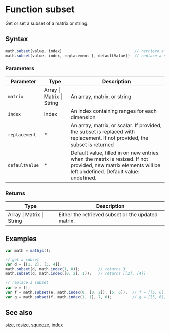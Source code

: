 # Function subset

Get or set a subset of a matrix or string.


## Syntax

```js
math.subset(value, index)                                // retrieve a subset
math.subset(value, index, replacement [, defaultValue])  // replace a subset
```

### Parameters

Parameter | Type | Description
--------- | ---- | -----------
`matrix` | Array &#124; Matrix &#124; String | An array, matrix, or string
`index` | Index | An index containing ranges for each dimension
`replacement` | * | An array, matrix, or scalar. If provided, the subset is replaced with replacement. If not provided, the subset is returned
`defaultValue` | * | Default value, filled in on new entries when the matrix is resized. If not provided, new matrix elements will be left undefined. Default value: undefined.

### Returns

Type | Description
---- | -----------
Array &#124; Matrix &#124; String | Either the retrieved subset or the updated matrix.


## Examples

```js
var math = mathjs();

// get a subset
var d = [[1, 2], [3, 4]];
math.subset(d, math.index(1, 0));        // returns 3
math.subset(d, math.index([0, 2], 1));   // returns [[2], [4]]

// replace a subset
var e = [];
var f = math.subset(e, math.index(0, [0, 2]), [5, 6]);  // f = [[5, 6]]
var g = math.subset(f, math.index(1, 1), 7, 0);         // g = [[5, 6], [0, 7]]
```


## See also

[size](size.md),
[resize](resize.md),
[squeeze](squeeze.md),
[index](index.md)


<!-- Note: This file is automatically generated from source code comments. Changes made in this file will be overridden. -->
